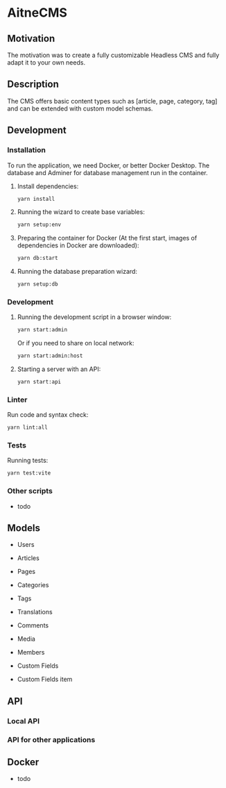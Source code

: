 # AitneCMS

## Motivation

The motivation was to create a fully customizable Headless CMS and fully adapt it to your own needs.

## Description

The CMS offers basic content types such as [article, page, category, tag] and can be extended with custom model schemas.

## Development

### Installation
To run the application, we need Docker, or better Docker Desktop. The database and Adminer for database management run in the container.

1. Install dependencies:
    ```sh
    yarn install
    ```
2. Running the wizard to create base variables:
    ```sh
    yarn setup:env
    ```
3. Preparing the container for Docker (At the first start, images of dependencies in Docker are downloaded):
    ```sh
    yarn db:start
    ```
4. Running the database preparation wizard:
    ```sh
    yarn setup:db
    ```

### Development

1. Running the development script in a browser window:
    ```sh
    yarn start:admin
    ```
   Or if you need to share on local network:
    ```sh
    yarn start:admin:host
    ```
2. Starting a server with an API:
    ```sh
    yarn start:api
    ```

### Linter
Run code and syntax check:
```sh
yarn lint:all
```

### Tests
Running tests:
```sh
yarn test:vite
```

### Other scripts

* todo


## Models

* Users
* Articles
* Pages
* Categories
* Tags
* Translations
* Comments
* Media
* Members
 

* Custom Fields
* Custom Fields item




## API

### Local API

### API for other applications



## Docker

* todo


